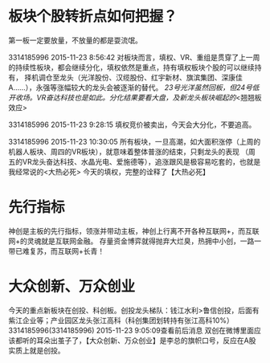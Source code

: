# 板块个股转折点如何把握？

第一板一定要放量，不放量的都是耍流氓。

3314185996 2015-11-23 8:56:42
对板块而言，填权、VR、重组是贯穿了上一周的持续性板块，都会继续分化，填权依然是重点，持有填权板块个股的可以继续持有，
择机调仓至龙头（光洋股份、汉缆股份、红宇新材、旗滨集团、深康佳A……），永强等涨幅较大的龙头会被逐渐的替代。
_23号光洋虽然回板，但24号低开收场。VR奋达科技也是如此。分化结果要看大盘，及新龙头板块崛起的_<翘翘板效应>

3314185996 2015-11-23 9:28:15 
填权竞价被卖出，今天会大分化，不要追高。

3314185996 2015-11-23 10:30:05
所有板块，一旦高潮，如大面积涨停（上周的机器人板块、周四的VR板块），就意味着整体普涨的结束，只剩龙头的表现
（周五的VR龙头奋达科技、水晶光电、爱施德等），追涨跟风是极容易吃套的，也就是我经常说的<大热必死>
今天的填权，完整的诠释了【大热必死】

# 先行指标

神创是主板的先行指标，领涨并带动主板，神创上行离不开各种互联网+，而互联网+的灵魂就是互联网金融。
存量资金博弈就得抛弃大烂臭，热拥中小创，一路一带已难复苏，而互联网+长青！

# 大众创新、万众创业

今天的重点新板块在创投、科创板。创投龙头梯队：钱江水利>鲁信创投，后面有紫江企业等；产业园区龙头张江高科（科创集团划转持有张江高科10%）
3314185996(3314185996) 2015-11-23 9:05:09查看前后消息
双创在微博里面应该都听的耳朵出茧子了，【大众创新、万众创业】是李总的旗帜口号，反应在A股实质上就是创投。

